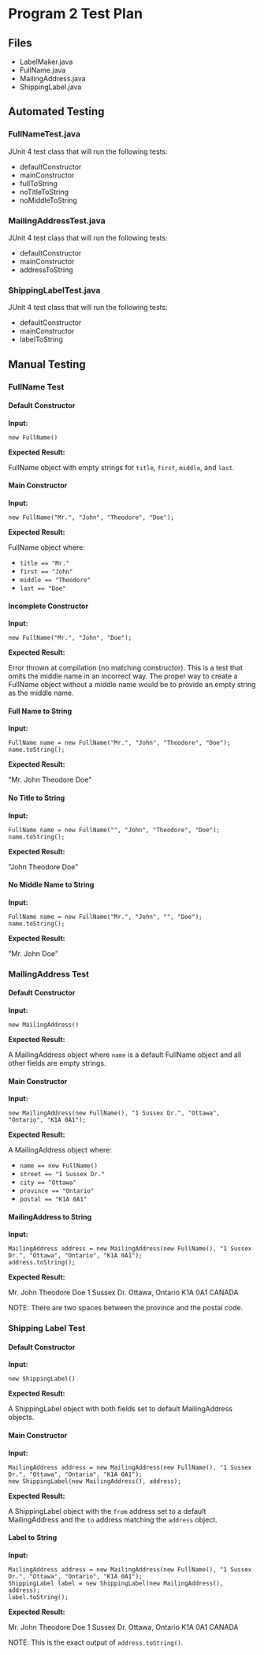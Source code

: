 # Program 2 Test Plan

## Files

- LabelMaker.java
- FullName.java
- MailingAddress.java
- ShippingLabel.java

## Automated Testing

### FullNameTest.java

JUnit 4 test class that will run the following tests:
- defaultConstructor
- mainConstructor
- fullToString
- noTitleToString
- noMiddleToString

### MailingAddressTest.java

JUnit 4 test class that will run the following tests:
- defaultConstructor
- mainConstructor
- addressToString

### ShippingLabelTest.java

JUnit 4 test class that will run the following tests:
- defaultConstructor
- mainConstructor
- labelToString

## Manual Testing

### FullName Test

#### Default Constructor

**Input:**

```
new FullName()
```

**Expected Result:**

FullName object with empty strings for `title`, `first`, `middle`, and `last`.

#### Main Constructor

**Input:**

```
new FullName("Mr.", "John", "Theodore", "Doe");
```

**Expected Result:**

FullName object where:
- `title == "Mr."`
- `first == "John"`
- `middle == "Theodore"`
- `last == "Doe"`

#### Incomplete Constructor

**Input:**

```
new FullName("Mr.", "John", "Doe");
```

**Expected Result:**

Error thrown at compilation (no matching constructor). This is a test that omits the middle
name in an incorrect way. The proper way to create a FullName object without a middle name
would be to provide an empty string as the middle name.

#### Full Name to String

**Input:**

```
FullName name = new FullName("Mr.", "John", "Theodore", "Doe");
name.toString();
```

**Expected Result:**

"Mr. John Theodore Doe"

#### No Title to String

**Input:**

```
FullName name = new FullName("", "John", "Theodore", "Doe");
name.toString();
```

**Expected Result:**

"John Theodore Doe"

#### No Middle Name to String

**Input:**

```
FullName name = new FullName("Mr.", "John", "", "Doe");
name.toString();
```

**Expected Result:**

"Mr. John Doe"

### MailingAddress Test

#### Default Constructor

**Input:**

```
new MailingAddress()
```

**Expected Result:**

A MailingAddress object where `name` is a default FullName object and all other fields
are empty strings.

#### Main Constructor

**Input:**

```
new MailingAddress(new FullName(), "1 Sussex Dr.", "Ottawa", "Ontario", "K1A 0A1");
```

**Expected Result:**

A MailingAddress object where:
- `name == new FullName()`
- `street == "1 Sussex Dr."`
- `city == "Ottawa"`
- `province == "Ontario"`
- `postal == "K1A 0A1"`

#### MailingAddress to String

**Input:**

```
MailingAddress address = new MailingAddress(new FullName(), "1 Sussex Dr.", "Ottawa", "Ontario", "K1A 0A1");
address.toString();
```

**Expected Result:**

Mr. John Theodore Doe
1 Sussex Dr.
Ottawa, Ontario  K1A 0A1
CANADA

NOTE: There are two spaces between the province and the postal code.

### Shipping Label Test

#### Default Constructor

**Input:**

```
new ShippingLabel()
```

**Expected Result:**

A ShippingLabel object with both fields set to default MailingAddress objects.

#### Main Constructor

**Input:**

```
MailingAddress address = new MailingAddress(new FullName(), "1 Sussex Dr.", "Ottawa", "Ontario", "K1A 0A1");
new ShippingLabel(new MailingAddress(), address);
```

**Expected Result:**

A ShippingLabel object with the `from` address set to a default MailingAddress and the `to`
address matching the `address` object.

#### Label to String

**Input:**

```
MailingAddress address = new MailingAddress(new FullName(), "1 Sussex Dr.", "Ottawa", "Ontario", "K1A 0A1");
ShippingLabel label = new ShippingLabel(new MailingAddress(), address);
label.toString();
```

**Expected Result:**

Mr. John Theodore Doe
1 Sussex Dr.
Ottawa, Ontario  K1A 0A1
CANADA

NOTE: This is the exact output of `address.toString()`.